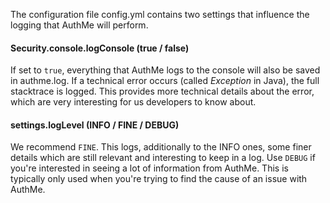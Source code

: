 The configuration file config.yml contains two settings that influence the logging that AuthMe will perform.

#### Security.console.logConsole (true / false)
If set to `true`, everything that AuthMe logs to the console will also be saved in authme.log. If a technical error occurs (called _Exception_ in Java), the full stacktrace is logged. This provides more technical details about the error, which are very interesting for us developers to know about.

#### settings.logLevel (INFO / FINE / DEBUG)
We recommend `FINE`. This logs, additionally to the INFO ones, some finer details which are still relevant and interesting to keep in a log. Use `DEBUG` if you're interested in seeing a lot of information from AuthMe. This is typically only used when you're trying to find the cause of an issue with AuthMe.
